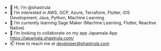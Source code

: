 - 👋 Hi, I’m @shastrula
- 👀 I’m interested in AWS, GCP, Azure, Terraform, Flutter, iOS Development, Java, Python, Machine Learning
- 🌱 I’m currently learning Sage Maker (Machine Learning, Flutter, Reactive Native)
- 💞️ I’m looking to collaborate on my app Japamala App https://japamala.shastrula.com/
- 📫 How to reach me at developer@shastrula.com

<!---
shastrula/shastrula is a ✨ special ✨ repository because its `README.md` (this file) appears on your GitHub profile.
You can click the Preview link to take a look at your changes.
--->
